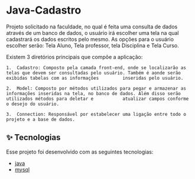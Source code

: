 # Java-Cadastro

Projeto solicitado na faculdade, no qual é feita uma consulta de dados através de um banco de dados, o usuário irá escolher uma tela na qual cadastrará os dados escritos pelo  mesmo. As opções para o usuário escolher serão: Tela Aluno, Tela professor, tela Disciplina e Tela Curso.
  
  Existem 3 diretórios principais que compõe a aplicação:
  
    1.	Cadastro: Composto pela camada front-end, onde se localizarão as telas que devem ser consultadas pelo usuário. Também é aonde serão exibidas tabelas com as informações         inseridas pelo usuário.
    
    2.	Model: Composto por métodos utilizados para pegar e armazenar as informações inseridas na tela, no banco de dados. Além disso serão utilizados métodos para deletar e           atualizar campos conforme o desejo do usuário.
    
    3.	Connection: Responsável por estabelecer uma ligação entre todo o projeto e a base de dados.


## ✨ Tecnologias

Esse projeto foi desenvolvido com as seguintes tecnologias:

- [java](https://www.java.com/en/)
- [mysql](https://www.mysql.com/)
